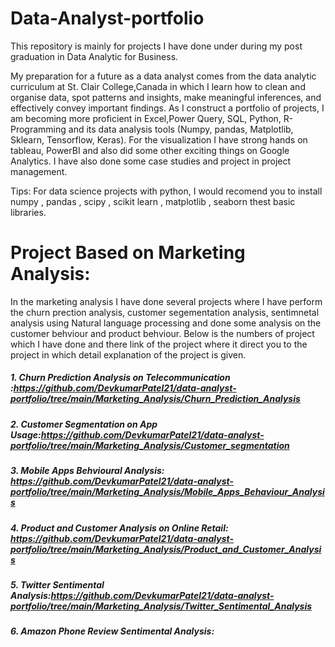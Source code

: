 # Data-Analyst-portfolio
This repository is mainly for projects I have done under during my post graduation in Data Analytic for Business.

My preparation for a future as a data analyst comes from the data analytic curriculum at St. Clair College,Canada in  which I learn how to clean and organise data, spot patterns and insights, make meaningful inferences, and effectively convey important findings. As I construct a portfolio of projects, I am becoming more proficient in Excel,Power Query, SQL, Python, R-Programming and its data analysis tools (Numpy, pandas, Matplotlib, Sklearn, Tensorflow, Keras). For the visualization I have strong hands on tableau, PowerBI and also did some other exciting things on Google Analytics. I have also done some case studies and project in project management.

Tips: For data science projects with python, I would recomend you to install numpy , pandas , scipy , scikit learn , matplotlib , seaborn thest basic libraries.

# Project Based on Marketing Analysis:
In the marketing analysis I have done several projects where I have perform the churn prection analysis, customer segementation analysis, sentimnetal analysis using Natural language processing and done some analysis on the customer behviour and product behviour. 
Below is the numbers of project which I have done and there link of the project where it direct you to the project in which detail explanation of the project is given.
##### 1. Churn Prediction Analysis on Telecommunication :https://github.com/DevkumarPatel21/data-analyst-portfolio/tree/main/Marketing_Analysis/Churn_Prediction_Analysis
##### 2. Customer Segmentation on App Usage:https://github.com/DevkumarPatel21/data-analyst-portfolio/tree/main/Marketing_Analysis/Customer_segmentation 
##### 3. Mobile Apps Behvioural Analysis: https://github.com/DevkumarPatel21/data-analyst-portfolio/tree/main/Marketing_Analysis/Mobile_Apps_Behaviour_Analysis
##### 4. Product and Customer Analysis on Online Retail: https://github.com/DevkumarPatel21/data-analyst-portfolio/tree/main/Marketing_Analysis/Product_and_Customer_Analysis
##### 5. Twitter Sentimental Analysis:https://github.com/DevkumarPatel21/data-analyst-portfolio/tree/main/Marketing_Analysis/Twitter_Sentimental_Analysis
##### 6. Amazon Phone Review Sentimental Analysis:
